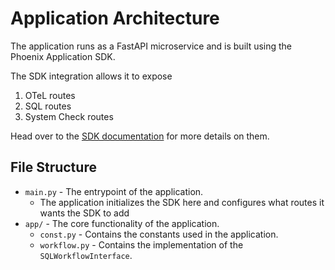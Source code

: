 # Application Architecture

The application runs as a FastAPI microservice and is built using the Phoenix Application SDK.

The SDK integration allows it to expose
1. OTeL routes
2. SQL routes
3. System Check routes

Head over to the [SDK documentation](https://github.com/atlanhq/application-sdk) for more details on them.

## File Structure
- `main.py` - The entrypoint of the application.
   - The application initializes the SDK here and configures what routes it wants the SDK to add
- `app/` - The core functionality of the application.
  - `const.py` - Contains the constants used in the application.
  - `workflow.py` - Contains the implementation of the `SQLWorkflowInterface`.
   